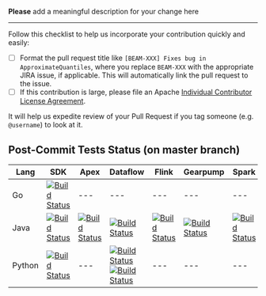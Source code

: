 **Please** add a meaningful description for your change here

------------------------

Follow this checklist to help us incorporate your contribution quickly and easily:

 - [ ] Format the pull request title like `[BEAM-XXX] Fixes bug in ApproximateQuantiles`, where you replace `BEAM-XXX` with the appropriate JIRA issue, if applicable. This will automatically link the pull request to the issue.
 - [ ] If this contribution is large, please file an Apache [Individual Contributor License Agreement](https://www.apache.org/licenses/icla.pdf).

It will help us expedite review of your Pull Request if you tag someone (e.g. `@username`) to look at it.

Post-Commit Tests Status (on master branch)
------------------------------------------------------------------------------------------------

Lang | SDK | Apex | Dataflow | Flink | Gearpump | Spark | Samza
--- | --- | --- | --- | --- | --- | --- | ---
Go | [![Build Status](https://builds.apache.org/job/beam_PostCommit_Go_GradleBuild/lastCompletedBuild/badge/icon)](https://builds.apache.org/job/beam_PostCommit_Go_GradleBuild/lastCompletedBuild/) | --- | --- | --- | --- | --- | ---
Java | [![Build Status](https://builds.apache.org/job/beam_PostCommit_Java_GradleBuild/lastCompletedBuild/badge/icon)](https://builds.apache.org/job/beam_PostCommit_Java_GradleBuild/lastCompletedBuild/) | [![Build Status](https://builds.apache.org/job/beam_PostCommit_Java_ValidatesRunner_Apex_Gradle/lastCompletedBuild/badge/icon)](https://builds.apache.org/job/beam_PostCommit_Java_ValidatesRunner_Apex_Gradle/lastCompletedBuild/) | [![Build Status](https://builds.apache.org/job/beam_PostCommit_Java_ValidatesRunner_Dataflow_Gradle/lastCompletedBuild/badge/icon)](https://builds.apache.org/job/beam_PostCommit_Java_ValidatesRunner_Dataflow_Gradle/lastCompletedBuild/) | [![Build Status](https://builds.apache.org/job/beam_PostCommit_Java_ValidatesRunner_Flink_Gradle/lastCompletedBuild/badge/icon)](https://builds.apache.org/job/beam_PostCommit_Java_ValidatesRunner_Flink_Gradle/lastCompletedBuild/) | [![Build Status](https://builds.apache.org/job/beam_PostCommit_Java_ValidatesRunner_Gearpump_Gradle/lastCompletedBuild/badge/icon)](https://builds.apache.org/job/beam_PostCommit_Java_ValidatesRunner_Gearpump_Gradle/lastCompletedBuild/) | [![Build Status](https://builds.apache.org/job/beam_PostCommit_Java_ValidatesRunner_Spark_Gradle/lastCompletedBuild/badge/icon)](https://builds.apache.org/job/beam_PostCommit_Java_ValidatesRunner_Spark_Gradle/lastCompletedBuild/) | [![Build Status](https://builds.apache.org/job/beam_PostCommit_Java_ValidatesRunner_Samza_Gradle/lastCompletedBuild/badge/icon)](https://builds.apache.org/job/beam_PostCommit_Java_ValidatesRunner_Samza_Gradle/lastCompletedBuild/)
Python | [![Build Status](https://builds.apache.org/job/beam_PostCommit_Python_Verify/lastCompletedBuild/badge/icon)](https://builds.apache.org/job/beam_PostCommit_Python_Verify/lastCompletedBuild/) | --- | [![Build Status](https://builds.apache.org/job/beam_PostCommit_Py_VR_Dataflow/lastCompletedBuild/badge/icon)](https://builds.apache.org/job/beam_PostCommit_Py_VR_Dataflow/lastCompletedBuild/) </br> [![Build Status](https://builds.apache.org/job/beam_PostCommit_Py_ValCont/lastCompletedBuild/badge/icon)](https://builds.apache.org/job/beam_PostCommit_Py_ValCont/lastCompletedBuild/) | --- | --- | --- | ---




